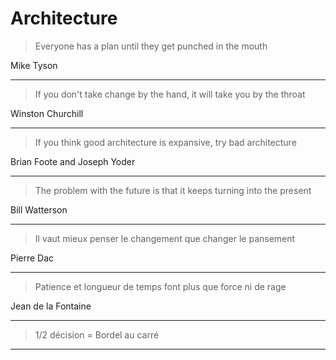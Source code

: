 # Architecture

> Everyone has a plan until they get punched in the mouth

Mike Tyson

---

> If you don't take change by the hand, it will take you by the throat

Winston Churchill

---

> If you think good architecture is expansive, try bad architecture

Brian Foote and Joseph Yoder

---

> The problem with the future is that it keeps turning into the present

Bill Watterson

---

> Il vaut mieux penser le changement que changer le pansement

Pierre Dac

---

> Patience et longueur de temps font plus que force ni de rage

Jean de la Fontaine

---

> 1/2 décision = Bordel au carré

---
